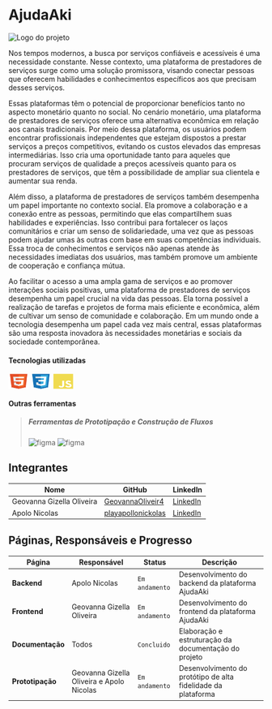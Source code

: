 # AjudaAki

![Logo do projeto](./images/AjudaAki.png)

Nos tempos modernos, a busca por serviços confiáveis e acessíveis é uma necessidade constante. Nesse contexto, uma plataforma de prestadores de serviços surge como uma solução promissora, visando conectar pessoas que oferecem habilidades e conhecimentos específicos aos que precisam desses serviços.

Essas plataformas têm o potencial de proporcionar benefícios tanto no aspecto monetário quanto no social. No cenário monetário, uma plataforma de prestadores de serviços oferece uma alternativa econômica em relação aos canais tradicionais. Por meio dessa plataforma, os usuários podem encontrar profissionais independentes que estejam dispostos a prestar serviços a preços competitivos, evitando os custos elevados das empresas intermediárias. Isso cria uma oportunidade tanto para aqueles que procuram serviços de qualidade a preços acessíveis quanto para os prestadores de serviços, que têm a possibilidade de ampliar sua clientela e aumentar sua renda.

Além disso, a plataforma de prestadores de serviços também desempenha um papel importante no contexto social. Ela promove a colaboração e a conexão entre as pessoas, permitindo que elas compartilhem suas habilidades e experiências. Isso contribui para fortalecer os laços comunitários e criar um senso de solidariedade, uma vez que as pessoas podem ajudar umas às outras com base em suas competências individuais. Essa troca de conhecimentos e serviços não apenas atende às necessidades imediatas dos usuários, mas também promove um ambiente de cooperação e confiança mútua.

Ao facilitar o acesso a uma ampla gama de serviços e ao promover interações sociais positivas, uma plataforma de prestadores de serviços desempenha um papel crucial na vida das pessoas. Ela torna possível a realização de tarefas e projetos de forma mais eficiente e econômica, além de cultivar um senso de comunidade e colaboração. Em um mundo onde a tecnologia desempenha um papel cada vez mais central, essas plataformas são uma resposta inovadora às necessidades monetárias e sociais da sociedade contemporânea.

#### Tecnologias utilizadas

<div style="display: inline_block">
  <img align="center" alt="PI-HTML" height="30" width="40" src="https://raw.githubusercontent.com/devicons/devicon/master/icons/html5/html5-original.svg">
  <img align="center" alt="PI-CSS" height="30" width="40" src="https://raw.githubusercontent.com/devicons/devicon/master/icons/css3/css3-original.svg">
  <img align="center" alt="PI-Js" height="30" width="40" src="https://raw.githubusercontent.com/devicons/devicon/master/icons/javascript/javascript-plain.svg">
</div>

#### Outras ferramentas

> ##### Ferramentas de Prototipação e Construção de Fluxos
> <img src="https://www.vectorlogo.zone/logos/figma/figma-icon.svg" alt="figma" width="40" height="30"/> <img src="https://cdn.jsdelivr.net/gh/devicons/devicon/icons/trello/trello-plain.svg" alt="figma" width="40" height="30"/>  

## Integrantes

|Nome|GitHub|LinkedIn|
|---|---|---|
|Geovanna Gizella Oliveira|[GeovannaOliveir4](https://github.com/GeovannaOliveir4)|[LinkedIn](https://www.linkedin.com/in/geovanna-oliveira-662524230/)|
|Apolo Nicolas|[playapollonickolas](https://github.com/playapollonickolas)|[LinkedIn](https://www.linkedin.com/in/apolo-nicolas-55b747216/overlay/about-this-profile/)|

## Páginas, Responsáveis e Progresso

|Página | Responsável | Status| Descrição |
|---| ---| ---| ---|
|**Backend**|Apolo Nicolas|`Em andamento`|Desenvolvimento do backend da plataforma AjudaAki|
|**Frontend**|Geovanna Gizella Oliveira |`Em andamento`|Desenvolvimento do frontend da plataforma AjudaAki|
|**Documentação**|Todos|`Concluido`|Elaboração e estruturação da documentação do projeto|
|**Prototipação**|Geovanna Gizella Oliveira e Apolo Nicolas|`Em andamento`|Desenvolvimento do protótipo de alta fidelidade da plataforma|
